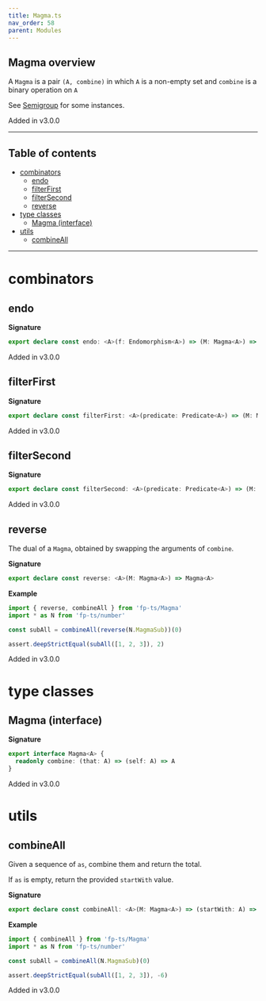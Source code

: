 ```yaml
---
title: Magma.ts
nav_order: 58
parent: Modules
---
```


## Magma overview

A `Magma` is a pair `(A, combine)` in which `A` is a non-empty set and `combine` is a binary operation on `A`

See [Semigroup](https://gcanti.github.io/fp-ts/modules/Semigroup.ts.html) for some instances.

Added in v3.0.0

---

<h2 class="text-delta">Table of contents</h2>

- [combinators](#combinators)
  - [endo](#endo)
  - [filterFirst](#filterfirst)
  - [filterSecond](#filtersecond)
  - [reverse](#reverse)
- [type classes](#type-classes)
  - [Magma (interface)](#magma-interface)
- [utils](#utils)
  - [combineAll](#combineall)

---

# combinators

## endo

**Signature**

```ts
export declare const endo: <A>(f: Endomorphism<A>) => (M: Magma<A>) => Magma<A>
```

Added in v3.0.0

## filterFirst

**Signature**

```ts
export declare const filterFirst: <A>(predicate: Predicate<A>) => (M: Magma<A>) => Magma<A>
```

Added in v3.0.0

## filterSecond

**Signature**

```ts
export declare const filterSecond: <A>(predicate: Predicate<A>) => (M: Magma<A>) => Magma<A>
```

Added in v3.0.0

## reverse

The dual of a `Magma`, obtained by swapping the arguments of `combine`.

**Signature**

```ts
export declare const reverse: <A>(M: Magma<A>) => Magma<A>
```

**Example**

```ts
import { reverse, combineAll } from 'fp-ts/Magma'
import * as N from 'fp-ts/number'

const subAll = combineAll(reverse(N.MagmaSub))(0)

assert.deepStrictEqual(subAll([1, 2, 3]), 2)
```

Added in v3.0.0

# type classes

## Magma (interface)

**Signature**

```ts
export interface Magma<A> {
  readonly combine: (that: A) => (self: A) => A
}
```

Added in v3.0.0

# utils

## combineAll

Given a sequence of `as`, combine them and return the total.

If `as` is empty, return the provided `startWith` value.

**Signature**

```ts
export declare const combineAll: <A>(M: Magma<A>) => (startWith: A) => (as: readonly A[]) => A
```

**Example**

```ts
import { combineAll } from 'fp-ts/Magma'
import * as N from 'fp-ts/number'

const subAll = combineAll(N.MagmaSub)(0)

assert.deepStrictEqual(subAll([1, 2, 3]), -6)
```

Added in v3.0.0
